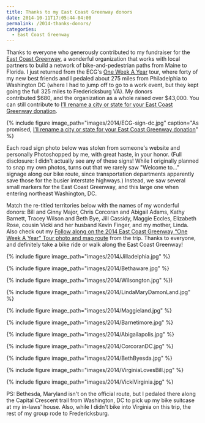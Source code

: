 ```yaml
---
title: Thanks to my East Coast Greenway donors
date: 2014-10-11T17:05:44-04:00
permalink: /2014-thanks-donors/
categories:
  - East Coast Greenway
---
```

Thanks to everyone who generously contributed to my fundraiser for the [East Coast Greenway](http://greenway.org), a wonderful organization that works with local partners to build a network of bike-and-pedestrian paths from Maine to Florida. I just returned from the ECG's [One Week A Year](http://www.greenway.org/way-tour-2014) tour, where forty of my new best friends and I pedaled about 275 miles from Philadelphia to Washington DC (where I had to jump off to go to a work event, but they kept going the full 325 miles to Fredericksburg VA). My donors contributed $680, and the organization as a whole raised over $43,000. You can still contribute to [I’ll rename a city or state for your East Coast Greenway donation](http://www.firstgiving.com/fundraiser/JackDougherty/2014-week-a-year-bike-tour).

{% include figure image_path="images/2014/ECG-sign-dc.jpg" caption="As promised, [I’ll rename a city or state for your East Coast Greenway donation](http://jackbikes.org/2014/09/ecg-fundraiser/)" %}

Each road sign photo below was stolen from someone's website and personally Photoshopped by me, with great haste, in your honor. (Full disclosure: I didn't actually see any of these signs! While I originally planned to snap my own photos, turns out that we rarely saw "Welcome to..." signage along our bike route, since transportation departments apparently save those for the busier interstate highways.) Instead, we saw several small markers for the East Coast Greenway, and this large one when entering northeast Washington, DC.

Match the re-titled territories below with the names of my wonderful donors: Bill and Ginny Major, Chris Corcoran and Abigail Adams, Kathy Barnett, Tracey Wilson and Beth Bye, Jill Cassidy, Maggie Eccles, Elizabeth Rose, cousin Vicki and her husband Kevin Finger, and my mother, Linda. Also check out my [Follow along on the 2014 East Coast Greenway “One Week A Year” Tour photo and map route](http://jackbikes.org/2014/10/follow-me-ecg/) from the trip. Thanks to everyone, and definitely take a bike ride or walk along the East Coast Greenway!

{% include figure image_path="images/2014/Jilladelphia.jpg" %}

{% include figure image_path="images/2014/Bethaware.jpg" %}

{% include figure image_path="images/2014/Wilsongton.jpg" %})

{% include figure image_path="images/2014/LindaMaryDamonLand.jpg" %}

{% include figure image_path="images/2014/Maggieland.jpg" %}

{% include figure image_path="images/2014/Barnetimore.jpg" %}

{% include figure image_path="images/2014/Abigailapolis.jpg" %}

{% include figure image_path="images/2014/CorcoranDC.jpg" %}

{% include figure image_path="images/2014/BethByesda.jpg" %}

{% include figure image_path="images/2014/VirginiaLovesBill.jpg" %}

{% include figure image_path="images/2014/VickiVirginia.jpg" %}

PS: Bethesda, Maryland isn't on the official route, but I pedaled there along the Capital Crescent trail from Washington, DC to pick up my bike suitcase at my in-laws' house. Also, while I didn't bike into Virginia on this trip, the rest of my group rode to Fredericksburg.
